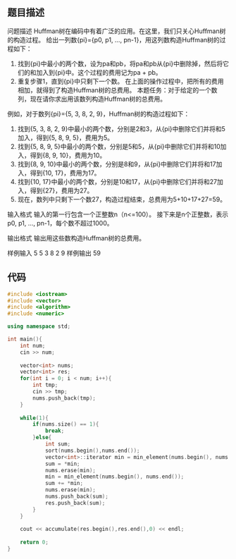 题目描述
----
问题描述
Huffman树在编码中有着广泛的应用。在这里，我们只关心Huffman树的构造过程。
给出一列数{pi}={p0, p1, …, pn-1}，用这列数构造Huffman树的过程如下：
1. 找到{pi}中最小的两个数，设为pa和pb，将pa和pb从{pi}中删除掉，然后将它们的和加入到{pi}中。这个过程的费用记为pa + pb。
2. 重复步骤1，直到{pi}中只剩下一个数。
在上面的操作过程中，把所有的费用相加，就得到了构造Huffman树的总费用。
本题任务：对于给定的一个数列，现在请你求出用该数列构造Huffman树的总费用。

例如，对于数列{pi}={5, 3, 8, 2, 9}，Huffman树的构造过程如下：
1. 找到{5, 3, 8, 2, 9}中最小的两个数，分别是2和3，从{pi}中删除它们并将和5加入，得到{5, 8, 9, 5}，费用为5。
2. 找到{5, 8, 9, 5}中最小的两个数，分别是5和5，从{pi}中删除它们并将和10加入，得到{8, 9, 10}，费用为10。
3. 找到{8, 9, 10}中最小的两个数，分别是8和9，从{pi}中删除它们并将和17加入，得到{10, 17}，费用为17。
4. 找到{10, 17}中最小的两个数，分别是10和17，从{pi}中删除它们并将和27加入，得到{27}，费用为27。
5. 现在，数列中只剩下一个数27，构造过程结束，总费用为5+10+17+27=59。

输入格式
输入的第一行包含一个正整数n（n<=100）。
接下来是n个正整数，表示p0, p1, …, pn-1，每个数不超过1000。

输出格式
输出用这些数构造Huffman树的总费用。

样例输入
5
5 3 8 2 9
样例输出
59

代码
----
```cpp
#include <iostream>
#include <vector>
#include <algorithm>
#include <numeric>

using namespace std;

int main(){
    int num;
    cin >> num;
    
    vector<int> nums;
    vector<int> res;
    for(int i = 0; i < num; i++){
        int tmp;
        cin >> tmp;
        nums.push_back(tmp);
    }
    
    while(1){
        if(nums.size() == 1){
            break;
        }else{
            int sum;
            sort(nums.begin(),nums.end());
            vector<int>::iterator min = min_element(nums.begin(), nums.end());
            sum = *min;
            nums.erase(min);
            min = min_element(nums.begin(), nums.end());
            sum += *min;
            nums.erase(min);
            nums.push_back(sum);
            res.push_back(sum);
        }
    }
    
    cout << accumulate(res.begin(),res.end(),0) << endl;
    
    return 0;
}
```




